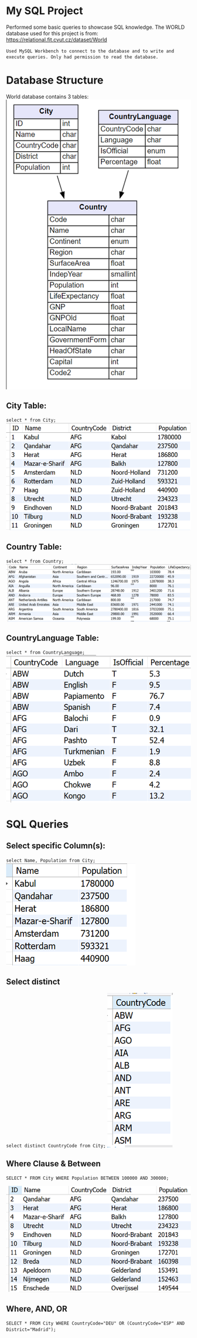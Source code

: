 # My SQL Project
Performed some basic queries to showcase SQL knowledge. The WORLD database used for this project is from: https://relational.fit.cvut.cz/dataset/World
    
    Used MySQL Workbench to connect to the database and to write and execute queries. Only had permission to read the database.

# Database Structure
World database contains 3 tables:
![Alt text](SnapShots/world-tables.PNG "Title")
## City Table:

`select * from City;`
![Alt text](SnapShots/city-table.PNG "Title")
## Country Table:

`select * from Country;`
![Alt text](SnapShots/country-table.PNG "Title")
## CountryLanguage Table: 

`select * from CountryLanguage;`
![alt text](SnapShots/countrylanguage-table.PNG)

# SQL Queries

## Select specific Column(s):

`select Name, Population from City;`
![alt text](SnapShots/select-column.PNG)

## Select distinct 
`select distinct CountryCode from City;`
![alt text](SnapShots/select-distinct.PNG)

## Where Clause & Between
`SELECT * FROM City WHERE Population BETWEEN 100000 AND 300000;`

![alt text](SnapShots/where-between.PNG)

## Where, AND, OR
`SELECT * FROM City WHERE CountryCode="DEU" OR (CountryCode="ESP" AND District="Madrid");`



